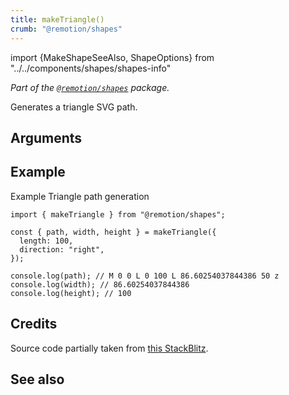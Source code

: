```yaml
---
title: makeTriangle()
crumb: "@remotion/shapes"
---
```


import {MakeShapeSeeAlso, ShapeOptions} from "../../components/shapes/shapes-info"

_Part of the [`@remotion/shapes`](/docs/shapes) package._

Generates a triangle SVG path.

## Arguments

<ShapeOptions shape="triangle"/>

## Example

Example Triangle path generation

```tsx twoslash title="triangle.ts"
import { makeTriangle } from "@remotion/shapes";

const { path, width, height } = makeTriangle({
  length: 100,
  direction: "right",
});

console.log(path); // M 0 0 L 0 100 L 86.60254037844386 50 z
console.log(width); // 86.60254037844386
console.log(height); // 100
```

## Credits

Source code partially taken from [this StackBlitz](https://stackblitz.com/edit/react-triangle-svg?file=index.js).

## See also

<MakeShapeSeeAlso shape="triangle"/>
